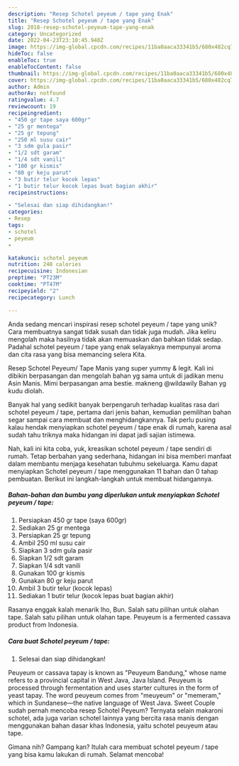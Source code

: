 ```yaml
---
description: "Resep Schotel peyeum / tape yang Enak"
title: "Resep Schotel peyeum / tape yang Enak"
slug: 2018-resep-schotel-peyeum-tape-yang-enak
category: Uncategorized
date: 2022-04-23T23:10:45.940Z
image: https://img-global.cpcdn.com/recipes/11ba0aaca33341b5/680x482cq70/schotel-peyeum-tape-foto-resep-utama.jpg
hideToc: false
enableToc: true
enableTocContent: false
thumbnail: https://img-global.cpcdn.com/recipes/11ba0aaca33341b5/680x482cq70/schotel-peyeum-tape-foto-resep-utama.jpg
cover: https://img-global.cpcdn.com/recipes/11ba0aaca33341b5/680x482cq70/schotel-peyeum-tape-foto-resep-utama.jpg
author: Admin
authorAv: notfound
ratingvalue: 4.7
reviewcount: 19
recipeingredient:
- "450 gr tape saya 600gr"
- "25 gr mentega"
- "25 gr tepung"
- "250 ml susu cair"
- "3 sdm gula pasir"
- "1/2 sdt garam"
- "1/4 sdt vanili"
- "100 gr kismis"
- "80 gr keju parut"
- "3 butir telur kocok lepas"
- "1 butir telur kocok lepas buat bagian akhir"
recipeinstructions:

- "Selesai dan siap dihidangkan!"
categories:
- Resep
tags:
- schotel
- peyeum
- 

katakunci: schotel peyeum  
nutrition: 248 calories
recipecuisine: Indonesian
preptime: "PT23M"
cooktime: "PT47M"
recipeyield: "2"
recipecategory: Lunch

---
```





Anda sedang mencari inspirasi resep schotel peyeum / tape yang unik? Cara membuatnya sangat tidak susah dan tidak juga mudah. Jika keliru mengolah maka hasilnya tidak akan memuaskan dan bahkan tidak sedap. Padahal schotel peyeum / tape yang enak selayaknya mempunyai aroma dan cita rasa yang bisa memancing selera Kita.





Resep Schotel Peyeum/ Tape Manis yang super yummy &amp; legit. Kali ini dibikin berpasangan dan mengolah bahan yg sama untuk di jadikan menu Asin Manis. Mimi berpasangan ama bestie. makneng @wildawily Bahan yg kudu diolah.

Banyak hal yang sedikit banyak berpengaruh terhadap kualitas rasa dari schotel peyeum / tape, pertama dari jenis bahan, kemudian pemilihan bahan segar sampai cara membuat dan menghidangkannya. Tak perlu pusing kalau hendak menyiapkan schotel peyeum / tape enak di rumah, karena asal sudah tahu triknya maka hidangan ini dapat jadi sajian istimewa.






Nah, kali ini kita coba, yuk, kreasikan schotel peyeum / tape sendiri di rumah. Tetap berbahan yang sederhana, hidangan ini bisa memberi manfaat dalam membantu menjaga kesehatan tubuhmu sekeluarga. Kamu dapat menyiapkan Schotel peyeum / tape menggunakan 11 bahan dan 0 tahap pembuatan. Berikut ini langkah-langkah untuk membuat hidangannya.

<!--inarticleads1-->

##### Bahan-bahan dan bumbu yang diperlukan untuk menyiapkan Schotel peyeum / tape:

1. Persiapkan 450 gr tape (saya 600gr)
1. Sediakan 25 gr mentega
1. Persiapkan 25 gr tepung
1. Ambil 250 ml susu cair
1. Siapkan 3 sdm gula pasir
1. Siapkan 1/2 sdt garam
1. Siapkan 1/4 sdt vanili
1. Gunakan 100 gr kismis
1. Gunakan 80 gr keju parut
1. Ambil 3 butir telur (kocok lepas)
1. Sediakan 1 butir telur (kocok lepas buat bagian akhir)


Rasanya enggak kalah menarik lho, Bun. Salah satu pilihan untuk olahan tape. Salah satu pilihan untuk olahan tape. Peuyeum is a fermented cassava product from Indonesia. 

<!--inarticleads2-->

##### Cara buat Schotel peyeum / tape:


1. Selesai dan siap dihidangkan!

Peuyeum or cassava tapay is known as &#34;Peuyeum Bandung,&#34; whose name refers to a provincial capital in West Java, Java Island. Peuyeum is processed through fermentation and uses starter cultures in the form of yeast tapay. The word peuyeum comes from &#34;meuyeum&#34; or &#34;memeram,&#34; which in Sundanese—the native language of West Java. Sweet Couple sudah pernah mencoba resep Schotel Peyeum? Ternyata selain makaroni schotel, ada juga varian schotel lainnya yang bercita rasa manis dengan menggunakan bahan dasar khas Indonesia, yaitu schotel peuyeum atau tape. 

Gimana nih? Gampang kan? Itulah cara membuat schotel peyeum / tape yang bisa kamu lakukan di rumah. Selamat mencoba!
